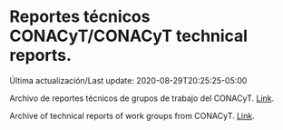 # Reportes técnicos CONACyT/CONACyT technical reports.

Última actualización/Last update: 2020-08-29T20:25:25-05:00

Archivo de reportes técnicos de grupos de trabajo del CONACyT. [Link](https://coronavirus.conacyt.mx/productos/index.html).

Archive of technical reports of work groups from CONACyT. [Link](https://coronavirus.conacyt.mx/productos/index.html).
